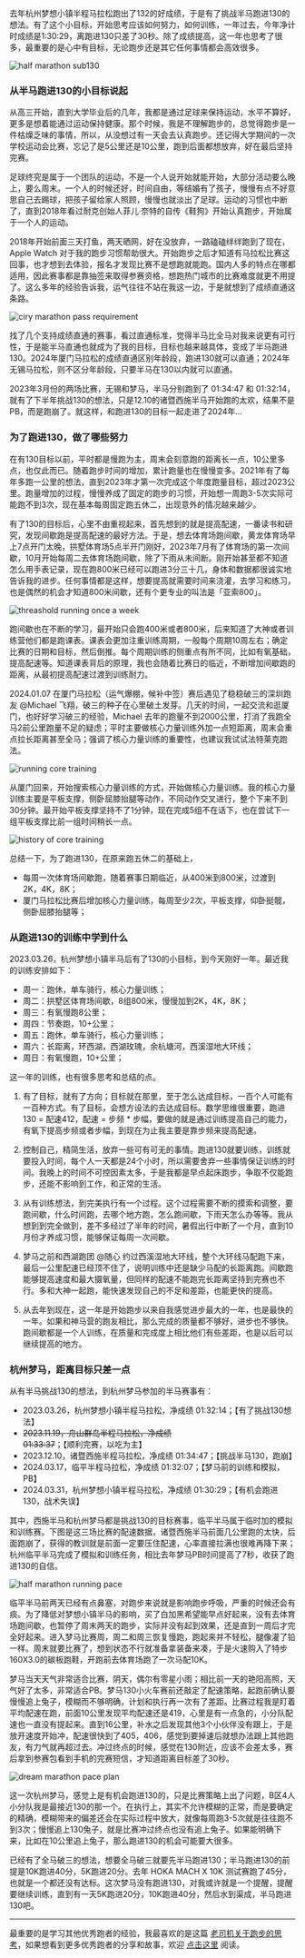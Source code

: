 
去年杭州梦想小镇半程马拉松跑出了132的好成绩，于是有了挑战半马跑进130的想法。有了这个小目标，开始思考应该如何努力，如何训练，一年过去，今年净计时成绩是1:30:29，离跑进130只差了30秒。除了成绩提高，这一年也思考了很多，最重要的是心中有目标，无论跑步还是其它任何事情都会高效很多。

![half marathon sub130](https://circle-index.oss-cn-hangzhou.aliyuncs.com/half-marathon-sub130.png)

### 从半马跑进130的小目标说起

从高三开始，直到大学毕业后的几年，我都是通过足球来保持运动，水平不算好，更多是想着能通过运动保持健康。那个时候，我是不理解跑步的，总觉得跑步是一件枯燥乏味的事情，所以，从没想过有一天会去认真跑步。还记得大学期间的一次学校运动会比赛，忘记了是5公里还是10公里，跑到后面都想放弃，好在最后坚持完赛。

足球终究是属于一个团队的运动，不是一个人说开始就能开始，大部分活动要么晚上，要么周末。一个人的时候还好，时间自由，等结婚有了孩子，慢慢有点不好意思自己去踢球，把孩子留给家人照顾，慢慢也就淡出了足球。运动的习惯也中断了，直到2018年看过耐克创始人菲儿·奈特的自传《鞋狗》开始认真跑步，开始属于一个人的运动。

2018年开始前面三天打鱼，两天晒网，好在没放弃，一路磕磕绊绊跑到了现在，Apple Watch 对于我的跑步习惯帮助很大。开始跑步之后才知道有马拉松比赛这回事，也才想到去体验，报名才发现比赛不是想跑就能跑。国内人多的特点在哪都适用，因此赛事都是靠抽签来取得参赛资格，想跑热门城市的比赛难度就更不用提了。这么多年的经验告诉我，运气往往不站在我这一边，于是就想到了成绩直通这条路。

![ciry marathon pass requirement](https://circle-index.oss-cn-hangzhou.aliyuncs.com/city-marathon-pass-requirement.png)

找了几个支持成绩直通的赛事，看过直通标准，觉得半马比全马对我来说更有可行性，于是能半马直通也就成为了我的目标，目标也越来越具体，变成了半马跑进130。2024年厦门马拉松的成绩直通区别年龄段，跑进130就可以直通；2024年无锡马拉松，则不区分年龄段，只要半马在130以内就可以直通。

2023年3月份的两场比赛，无锡和梦马，半马分别跑到了 01:34:47 和 01:32:14，就有了下半年挑战130的想法，只是12.10的诸暨西施半马开始跑的太欢，结果不是PB，而是跑崩了。就这样，和跑进130的目标一起走进了2024年...

### 为了跑进130，做了哪些努力

在有130目标以前，平时都是慢跑为主，周末会刻意跑的距离长一点，10公里多点，也仅此而已。随着跑步时间的增加，累计跑量也在慢慢变多。2021年有了每年多跑一公里的想法，直到2023年才第一次完成这个年度跑量目标，超过2023公里。跑量增加的过程，慢慢养成了固定的跑步的习惯，开始想一周跑3-5次实际可能跑不到3次，现在基本每周固定跑五休二，出现意外的情况越来越少。

有了130的目标后，心里不由重视起来，首先想到的就是提高配速，一番读书和研究，发现间歇跑是提高配速的最好方法。于是，想去体育场跑间歇，黄龙体育场早上7点开门太晚，拱墅体育场5点半开门刚好，2023年7月有了体育场的第一次间歇，10月开始每周二去体育场跑间歇，除了下雨从未间断。刚开始甚至都不知道怎么用手表记录，现在跑800米已经可以跑进3分三十几，身体和数据都很诚实地告诉我的进步。任何事情都是这样，想要提高就需要时间来浇灌，去学习和练习，也是偶然的机会才知道800米间歇，还有个更专业的叫法是「亚索800」。

![threashold running once a week](https://circle-index.oss-cn-hangzhou.aliyuncs.com/running-threshhold-once-a-week.png)

跑间歇也在不断的学习，最开始只会跑400米或者800米，后来知道了大神或者训练营他们都是跑课表。课表会更加注重训练周期，一般每个周期10周左右；确定比赛的日期和目标，然后倒推。每个周期训练的侧重点有所不同，比如有氧基础，提高配速等。知道课表背后的原理，我也会随着比赛日的临近，不断增加间歇跑的距离，从最初提高配速过渡到训练耐力。

2024.01.07 在厦门马拉松（运气爆棚，候补中签）赛后遇见了稳稳破三的深圳跑友 @Michael 飞翔，破三的种子在心里破土发芽。几天的时间，一起交流和逛厦门，也好好学习破三的经验，Michael 去年的跑量不到2000公里，打消了我跑全马2前公里跑量不足的疑虑；平时主要做核心力量训练外加一点短距离，周末会重点拉长距离甚至全马；强调了核心力量训练的重要性，也建议我试试法特莱克跑法。

![running core training](https://circle-index.oss-cn-hangzhou.aliyuncs.com/running-core-training-way.png)

从厦门回来，开始搜索核心力量训练的方式，开始做核心力量训练。我的核心力量训练主要是平板支撑，侧卧屈膝抬腿等动作，不同动作交叉进行，整个下来不到30分钟。最开始平板支撑坚持不了1分钟，现在完成5组不在话下，也在尝试下一组平板支撑比前一组时间稍长一点。

![history of core training](https://circle-index.oss-cn-hangzhou.aliyuncs.com/history-of-core-training-and-time.png)

总结一下，为了跑进130，在原来跑五休二的基础上，

- 每周一次体育场间歇跑，随着赛事日期临近，从400米到800米，过渡到 2K，4K，8K；
- 厦门马拉松比赛后增加核心力量训练，每周至少2次，平板支撑，仰卧挺髋，侧卧屈膝抬腿等；

### 从跑进130的训练中学到什么

2023.03.26，杭州梦想小镇半马后有了130的小目标，到今天刚好一年。最近我的训练安排如下：

- 周一：跑休，单车骑行，核心力量训练；
- 周二：拱墅区体育场间歇，8组800米，慢慢加到2K，4K，8K；
- 周三：有氧慢跑8公里；
- 周四：节奏跑，10+公里；
- 周五：跑休，单车骑行，核心力量训练；
- 周六：长距离，环西湖，西湖玫瑰，余杭塘河，西溪湿地大环线；
- 周日：有氧慢跑，10+公里；

这一年的训练，也有很多思考和总结的点。

1. 有了目标，就有了方向；目标就在那里，至于怎么达成目标，一百个人可能有一百种方式。有了目标，会想方设法的去达成目标。数学思维很重要，跑进130 = 配速412，配速 = 步频 * 步幅，要做的就是通过训练提高自己的能力，有氧下提高步频或者步幅，到现在为止我主要是靠步频来提高配速。

2. 控制自己，精简生活，放弃一些可有可无的事情。跑进130就要训练，训练就要投入时间，每个人一天都是24个小时，所以需要舍弃一些事情保证训练的时间。我晚上的时间不可控因素太多，于是我都是早点起床跑步，争取不仅能跑步，还能不影响到工作，和正常的生活。

3. 从有训练想法，到完美执行有一个过程。这个过程需要不断的摸索和调整，要跑间歇，什么时间跑，去哪个地方跑，怎么跑间歇，下雨天怎么办等等。我从想到到完全做到，差不多经过了半年的时间，暑假出行中断了一个月，直到10月份才养成习惯，能够保证每周一次间歇。

4. 梦马之前和西湖跑团 @随心 约过西溪湿地大环线，整个大环线马配跑下来，最后一公里配速已经顶不住了，说明训练中还是缺少马配的长距离跑。间歇跑能够提高速度和最大摄氧量，但同样的配速不能跑完长距离坚持到完赛也不行。多和大神一起跑，能快速发现自己的不足和差距，也能更快的提高。

5. 从去年到现在，这一年是开始跑步以来自我感觉进步最大的一年，也是最快的一年。如果和神马营的跑友相比，那么完成的质量都不够好，进步也不够快。跑间歇都是一个人训练，在质量和完成度上相比他们有些差距，也是以后可以继续提高的地方。

### 杭州梦马，距离目标只差一点

从有半马挑战130的想法，到杭州梦马参加的半马赛事有：

- 2023.03.26，杭州梦想小镇半程马拉松，净成绩 01:32:14；【有了挑战130想法】
- ~~2023.11.19，舟山群岛半程马拉松，净成绩 01:33:37~~；【顺利完赛，以吃为主】
- 2023.12.10，诸暨西施半程马拉松，净成绩 01:34:47；【挑战半马130，跑崩】
- 2024.03.17，临平半程马拉松，净成绩 01:32:07；【梦马前的训练和模拟，PB】
- 2024.03.31，杭州梦想小镇半程马拉松，净成绩 01:30:29；【有机会跑进130，战术失误】

其中，西施半马和杭州梦马都是挑战130的目标赛事，临平半马属于临时加的模拟和训练赛。下图是这三场比赛的配速数据，诸暨西施半马前面几公里跑的太快，后面跑崩了，获得的教训就是前面一定要压住配速，心率直接拉满也很难再降下来；杭州临平半马完成了模拟和训练任务，相比去年梦马PB时间提高了7秒，收获了跑进130的自信。

![half marathon running pace](https://circle-index.oss-cn-hangzhou.aliyuncs.com/half-marathon-pace-records.png)

临平半马前两天已经有点鼻塞，对跑步来说就是影响跑步呼吸，严重的时候还会有痰。为了降低对梦想小镇半马的影响，买了白加黑希望能早点好起来，没有去体育场跑间歇，也暂停了周末两天的跑步，实际并没有起到效果，还是直到一周后才完全好起来。进入梦马比赛周，周二和周三恢复慢跑，跑起来并不轻松，腿像灌了铅一样。周末就要比赛了，想到状态不行就准备拿装备来凑，于是火速购入了特步160X3.0的碳板跑鞋，开跑前去体育场跑了一次马配10K。

梦马当天天气非常适合比赛，阴天，偶尔有零星小雨；相比前一天的艳阳高照，天气好了太多，非常适合PB。梦马130小火车赛前还敲定了配速策略，起跑前确认要慢慢追上兔子，模糊而不够明确，计划和执行再一次有了差距。比赛过程我是盯着平均配速在跑，前面10公里发现平均配速还是419，心里是有一点急的，小分队配速也一直没有提起来。直到16公里，补水之后发现其他3个小伙伴没有跟上，于是放开速度开始冲，配速很快到了405，406，感觉到要掉速后就想办法跟上其他跑友，有力气就再超过去。冲过终点的时候，感觉在130附近，应该不会差太多，赛后拿到参赛包看到手机的完赛短信，才知道距离目标差了30秒。

![dream marathon pace plan](https://circle-index.oss-cn-hangzhou.aliyuncs.com/dream-marathon-pace-plan.png)

这一次杭州梦马，感觉上是有机会跑进130的，只是比赛策略上出了问题，B区4人小分队我是最接近130的那一个。在执行上，其实不允许模糊的正常，而是要确定的精确，模糊带来的偏差还会在实际过程中放大，就像每周跑3-5次就是往往跑不到3次；慢慢追上130兔子，就是比赛冲过终点也没有追上兔子。如果能明确下来，比如在10公里追上兔子，那么跑进130的机会可能要大很多。

已经有了全马破三的想法，想要全马破三就要先半马跑进130；半马跑进130的前提是10K跑进40分，5K跑进20分。去年 HOKA MACH X 10K 测试赛跑了45分，也就是一个都还没有达标。这次梦马没有跑进130，对我或许就是一个提醒，提醒要继续训练，直到有一天5K跑进20分，10K跑进40分，然后水到渠成，半马跑进130吧。

---

最重要的是学习其他优秀跑者的经验，我最喜欢的是这篇 [老司机关于跑步的思考](https://mp.weixin.qq.com/s/QxJLJhL1v450UkTvwELZKg?ref=hagerhu.com)，如果想看到更多优秀跑者的分享和故事，欢迎 [点击这里](https://marasoon.com/?ref=hagerhu.com) 阅读。

